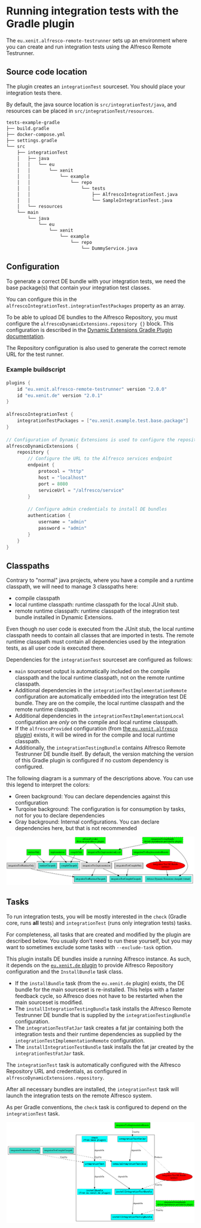 # Running integration tests with the Gradle plugin

The `eu.xenit.alfresco-remote-testrunner` sets up an environment where you can create and run integration tests using the Alfresco Remote Testrunner.

## Source code location

The plugin creates an `integrationTest` sourceset. You should place your integration tests there.

By default, the java source location is `src/integrationTest/java`, and resources can be placed in `src/integrationTest/resources`.

```
tests-example-gradle
├── build.gradle
├── docker-compose.yml
├── settings.gradle
└── src
    ├── integrationTest
    │   ├── java
    │   │   └── eu
    │   │       └── xenit
    │   │           └── example
    │   │               └── repo
    │   │                   └── tests
    │   │                       ├── AlfrescoIntegrationTest.java
    │   │                       └── SampleIntegrationTest.java
    │   └── resources
    └── main
        └── java
            └── eu
                └── xenit
                    └── example
                        └── repo
                            └── DummyService.java

```

## Configuration

To generate a correct DE bundle with your integration tests, we need the base package(s) that contain your integration test classes.

You can configure this in the `alfrescoIntegrationTest.integrationTestPackages` property as an array.

To be able to upload DE bundles to the Alfresco Repository, you must configure the `alfrescoDynamicExtensions.repository {}` block. This configuration is described in the [Dynamic Extensions Gradle Plugin documentation](https://github.com/xenit-eu/dynamic-extensions-for-alfresco/blob/master/documentation/Gradle_Plugin.md#configuration).

The Repository configuration is also used to generate the correct remote URL for the test runner.

### Example buildscript

```groovy
plugins {
    id "eu.xenit.alfresco-remote-testrunner" version "2.0.0"
    id "eu.xenit.de" version "2.0.1"
}

alfrescoIntegrationTest {
    integrationTestPackages = ["eu.xenit.example.test.base.package"]
}

// Configuration of Dynamic Extensions is used to configure the repository
alfrescoDynamicExtensions {
    repository {
        // Configure the URL to the Alfresco services endpoint
        endpoint {
            protocol = "http"
            host = "localhost"
            port = 8080
            serviceUrl = "/alfresco/service"
        }

        // Configure admin credentials to install DE bundles
        authentication {
            username = "admin"
            password = "admin"
        }
    }
}
```

## Classpaths

Contrary to "normal" java projects, where you have a compile and a runtime classpath, we will need to manage 3 classpaths here:

* compile classpath
* local runtime classpath: runtime classpath for the local JUnit stub.
* remote runtime classpath: runtime classpath of the integration test bundle installed in Dynamic Extensions.

Even though no user code is executed from the JUnit stub, the local runtime classpath needs to contain all classes that are imported in tests. The remote runtime classpath must contain all dependencies used by the integration tests, as all user code is executed there.

Dependencies for the `integrationTest` sourceset are configured as follows:

* `main` sourceset output is automatically included on the compile classpath and the local runtime classpath, not on the remote runtime classpath.
* Additional dependencies in the `integrationTestImplementationRemote` configuration are automatically embedded into the integration test DE bundle. They are on the compile, the local runtime classpath and the remote runtime classpath.
* Additional dependencies in the `integrationTestImplementationLocal` configuration are *only* on the compile and local runtime classpath.
* If the `alfrescoProvided` configuration (from [the `eu.xenit.alfresco` plugin](https://github.com/xenit-eu/alfresco-gradle-sdk)) exists, it will be wired in for the compile and local runtime classpath.
* Additionally, the `integrationTestingBundle` contains Alfresco Remote Testrunner DE bundle itself. By default, the version matching the version of this Gradle plugin is configured if no custom dependency is configured.

The following diagram is a summary of the descriptions above. You can use this legend to interpret the colors:

* Green background: You can declare dependencies against this configuration
* Turqoise background: The configuration is for consumption by tasks, not for you to declare dependencies
* Gray background: Internal configurations. You can declare dependencies here, but that is not recommended

![Configurations graph](./gradle-plugin-configurations.gv.png)

## Tasks

To run integration tests, you will be mostly interested in the `check` (Gradle core, runs **all** tests) and `integrationTest` (runs only integration tests) tasks.

For completeness, all tasks that are created and modified by the plugin are described below. You usually don't need to run these yourself, but you may want to sometimes exclude some tasks with `--exclude-task` option.

This plugin installs DE bundles inside a running Alfresco instance. As such, it depends on the [`eu.xenit.de` plugin](https://github.com/xenit-eu/dynamic-extensions-for-alfresco/blob/master/documentation/Gradle_Plugin.md) to provide Alfresco Repository configuration and the `InstallBundle` task class.

* If the `installBundle` task (from the `eu.xenit.de` plugin) exists, the DE bundle for the main sourceset is re-installed. This helps with a faster feedback cycle, so Alfresco does not have to be restarted when the main sourceset is modified.
* The `installIntegrationTestingBundle` task installs the Alfresco Remote Testrunner DE bundle that is supplied by the `integrationTestingBundle` configuration.
* The `integrationTestFatJar` task creates a fat jar containing both the integration tests and their runtime dependencies as supplied by the `integrationTestImplementationRemote` configuration.
* The `installIntegrationTestBundle` task installs the fat jar created by the `integrationTestFatJar` task.

The `integrationTest` task is automatically configured with the Alfresco Repository URL and credentials, as configured in `alfrescoDynamicExtensions.repository`.

After all necessary bundles are installed, the `integrationTest` task will launch the integration tests on the remote Alfresco system.

As per Gradle conventions, the `check` task is configured to depend on the `integrationTest` task.

![Tasks graph](./gradle-plugin-tasks.gv.png)

